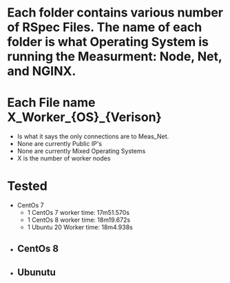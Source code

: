 # Each folder contains various number of RSpec Files. The name of each folder is what Operating System is running the Measurment: Node, Net, and NGINX.

# Each File name X_Worker_{OS}_{Verison}
  - Is what it says the only connections are to Meas_Net.
  - None are currently Public IP's
  - None are currently Mixed Operating Systems
  - X is the number of worker nodes


# Tested 
  - CentOs 7 
    - 1 CentOs 7 worker   time: 17m51.570s
    - 1 CentOs 8 worker   time: 18m19.672s
    - 1 Ubuntu 20 Worker  time: 18m4.938s
  - CentOs 8
    - 
  - Ubunutu
    - 
